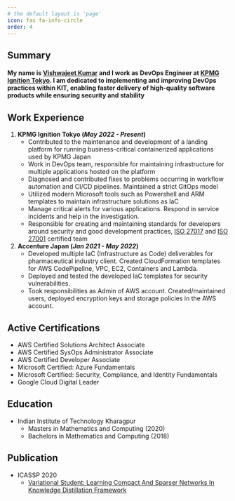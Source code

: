 ```yaml
---
# the default layout is 'page'
icon: fas fa-info-circle
order: 4
---
```

## Summary
#### My name is [Vishwajeet Kumar](https://www.linkedin.com/in/vishwajeetk1160/) and I work as DevOps Engineer at [KPMG Ignition Tokyo](https://kpmg.com/jp/en/home/about/kit.html). I am dedicated to implementing and improving DevOps practices within KIT, enabling faster delivery of high-quality software products while ensuring security and stability

## Work Experience
1. __KPMG Ignition Tokyo (*May 2022 - Present*)__
    * Contributed to the maintenance and development of a landing platform for running business-critical containerized applications used by KPMG Japan
    * Work in DevOps team, responsible for maintaining infrastructure for multiple applications hosted on the platform
    * Diagnosed and contributed fixes to problems occurring in workflow automation and CI/CD pipelines. Maintained a strict GitOps model
    * Utilized modern Microsoft tools such as Powershell and ARM templates to maintain infrastructure solutions as IaC
    * Manage critical alerts for various applications. Respond in service incidents and help in the investigation. 
    * Responsible for creating and maintaining standards for developers around security and good development practices, [ISO 27017](https://en.wikipedia.org/wiki/ISO/IEC_27017) and [ISO 27001](https://en.wikipedia.org/wiki/ISO/IEC_27001) certified team
2. __Accenture Japan (*Jan 2021 - May 2022*)__
    * Developed multiple IaC (Infrastructure as Code) deliverables for pharmaceutical industry client. Created CloudFormation templates for AWS CodePipeline, VPC, EC2, Containers and Lambda.
    * Deployed and tested the developed IaC templates for security vulnerabilities.
    * Took responsibilities as Admin of AWS account. Created/maintained users, deployed encryption keys and storage policies in the AWS account.

## Active Certifications
* AWS Certified Solutions Architect Associate
* AWS Certified SysOps Administrator Associate
* AWS Certified Developer Associate
* Microsoft Certified: Azure Fundamentals
* Microsoft Certified: Security, Compliance, and Identity Fundamentals
* Google Cloud Digital Leader

## Education
* Indian Institute of Technology Kharagpur
    * Masters in Mathematics and Computing (2020)
    * Bachelors in Mathematics and Computing (2018)

## Publication
* ICASSP 2020
    * [Variational Student: Learning Compact And Sparser Networks In Knowledge Distillation Framework](https://cmsworkshops.com/ICASSP2020/Papers/ViewPaper.asp?PaperNum=4759)